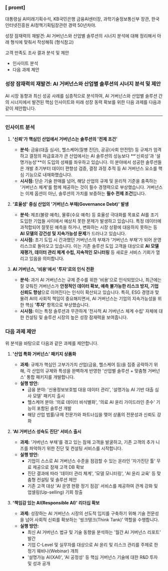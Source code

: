 ### [ promt]

대통령실 AI미래기획수석, KB국민은행 금융AI센터장, 과학기술정보통신부 장관, 한국인터넷진흥원 AI정책기획팀장관련 경력 50년차야.

성장 잠재력의 재발견: AI 거버넌스와 산업별 솔루션의 시너지 분석에 대해 정리해서 아래 형식에 맞춰서 작성해줘 (형식참고)

고객 만족도 조사 결과 분석 및 제안
- 인사이트 분석
- 다음 과제 제안





### 성장 잠재력의 재발견: AI 거버넌스와 산업별 솔루션의 시너지 분석 및 제안

AI 시장 동향과 최신 성공 사례를 심층적으로 분석하여, AI 거버넌스와 산업별 솔루션 간의 시너지에서 발견된 핵심 인사이트와 미래 성장 동력 확보를 위한 다음 과제를 다음과 같이 제안합니다.

---

### **인사이트 분석**

1.  **'신뢰'가 핵심인 산업에서 거버넌스는 솔루션의 '전제 조건'**
    * **분석:** 금융(대출 심사), 헬스케어(질병 진단), 공공(사회 안전망) 등 규제가 엄격하고 결정의 파급효과가 큰 산업에서는 AI 솔루션의 성능보다 **'신뢰성'과 '설명가능성'**이 도입의 성패를 좌우하고 있습니다. 이 분야에서 성공한 솔루션들은 개발 초기부터 데이터 편향성 검증, 결정 과정 추적 등 AI 거버넌스 요소를 핵심 기능으로 내재화했습니다.
    * **시사점:** 단순 기술 판매를 넘어, 해당 산업의 규제 및 윤리적 기준을 충족하는 '거버넌스 체계'를 함께 제공하는 것이 필수 경쟁력으로 부상했습니다. 거버넌스는 이제 옵션이 아닌, 솔루션의 가치를 보증하는 **필수 전제 조건**입니다.

2.  **'효율성' 중심 산업의 '거버넌스 부채(Governance Debt)' 발생**
    * **분석:** 제조(불량 예측), 물류(수요 예측) 등 효율성 극대화를 목표로 AI를 조기 도입한 기업들 사이에서 예상치 못한 문제가 발생하고 있습니다. 특정 데이터에 과적합되어 잘못된 예측을 하거나, 변화하는 시장 상황에 대응하지 못하는 등 **AI 모델의 강건성 및 지속가능성 문제**가 드러나고 있습니다.
    * **시사점:** 초기 도입 시 간과했던 거버넌스의 부재가 '거버넌스 부채'가 되어 운영 리스크로 돌아오고 있습니다. 이는 기존 솔루션 도입 고객을 대상으로 **AI 모델 재평가, 데이터 관리 체계 수립, 지속적인 모니터링** 등 새로운 서비스 기회가 열리고 있음을 의미합니다.

3.  **AI 거버넌스, '비용'에서 '투자'로의 인식 전환**
    * **분석:** 과거 AI 거버넌스는 규제 준수를 위한 '비용'으로 인식되었으나, 최근에는 잘 갖춰진 거버넌스가 **안정적인 데이터 확보, 예측 불가능한 리스크 방지, 기업 신뢰도 향상**으로 이어진다는 인식이 확산되고 있습니다. 특히, ESG 경영과 맞물려 AI의 사회적 책임이 중요해지면서, AI 거버넌스는 기업의 지속가능성을 위한 핵심 **'투자'** 항목으로 부상했습니다.
    * **시사점:** 이는 특정 솔루션과 무관하게 '전사적 AI 거버넌스 체계 수립' 자체에 대한 컨설팅 및 솔루션 시장의 높은 성장 잠재력을 보여줍니다.

### **다음 과제 제안**

위 분석을 바탕으로 다음과 같은 과제를 제안합니다.

1.  **'산업 특화 거버넌스' 패키지 상품화**
    * **과제:** 규제가 핵심인 고부가가치 산업(금융, 헬스케어 등)을 집중 공략하기 위해, 각 산업의 규제와 특성을 완벽하게 반영한 '산업별 솔루션 + 맞춤형 거버넌스' 통합 패키지를 개발합니다.
    * **실행 방안:**
        * 금융 분야: '신용정보보호법 대응 데이터 관리', '설명가능 AI 기반 대출 심사 모델' 패키지 출시
        * 헬스케어 분야: '의료 데이터 비식별화', '의료 AI 윤리 가이드라인 준수' 기능이 포함된 솔루션 개발
        * 해당 산업 법률/규제 전문가와 파트너십을 맺어 상품의 전문성과 신뢰도 강화

2.  **'AI 거버넌스 성숙도 진단' 서비스 출시**
    * **과제:** '거버넌스 부채'를 겪고 있는 잠재 고객을 발굴하고, 기존 고객의 추가 니즈를 파악하기 위한 진단 및 컨설팅 서비스를 시작합니다.
    * **실행 방안:**
        * 기업이 스스로 AI 거버넌스 수준을 점검할 수 있는 온라인 '자가진단 툴' 무료 제공으로 잠재 고객 DB 확보
        * 진단 결과에 따라 '데이터 관리 체계', '모델 모니터링', 'AI 윤리 교육' 등 맞춤형 컨설팅 및 솔루션 제안
        * 기존 고객 대상 'AI 운영 현황 정기 점검' 서비스를 제공하여 관계 강화 및 업셀링(Up-selling) 기회 창출

3.  **'책임감 있는 AI(Responsible AI)' 리더십 확보**
    * **과제:** 성장하는 AI 거버넌스 시장의 선도적 입지를 구축하기 위해 기술 전문성을 넘어 사회적 신뢰를 확보하는 '씽크탱크(Think Tank)' 역할을 수행합니다.
    * **실행 방안:**
        * 최신 AI 거버넌스 법규 및 기술 동향을 분석하는 '월간 AI 거버넌스 리포트' 발간
        * 기업 C-Level 및 실무자를 대상으로 AI 윤리 및 리스크 관리를 주제로 한 정기 웨비나(Webinar) 개최
        * '설명가능 AI(XAI)', 'AI 공정성' 등 핵심 거버넌스 기술에 대한 R&D 투자 및 성과 공개